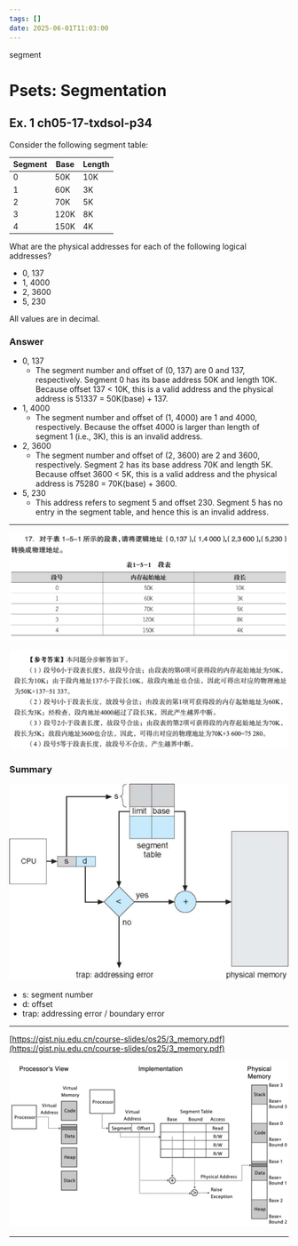 ```yaml
---
tags: []
date: 2025-06-01T11:03:00
---
```

segment
# Psets: Segmentation

## Ex. 1 ch05-17-txdsol-p34

Consider the following segment table:

| Segment | Base | Length |
| ------- | ---- | ------ |
| 0       | 50K  | 10K    |
| 1       | 60K  | 3K     |
| 2       | 70K  | 5K     |
| 3       | 120K | 8K     |
| 4       | 150K | 4K     |

What are the physical addresses for each of the following logical addresses?

- 0, 137
- 1, 4000
- 2, 3600
- 5, 230

All values are in decimal.

### Answer

- 0, 137
	- The segment number and offset of (0, 137) are 0 and 137, respectively. Segment 0 has its base address 50K and length 10K. Because offset 137 < 10K, this is a valid address and the physical address is 51337 = 50K(base) + 137.
- 1, 4000
	- The segment number and offset of (1, 4000) are 1 and 4000, respectively. Because the offset 4000 is larger than length of segment 1 (i.e., 3K), this is an invalid address.
- 2, 3600
	- The segment number and offset of (2, 3600) are 2 and 3600, respectively. Segment 2 has its base address 70K and length 5K. Because offset 3600 < 5K, this is a valid address and the physical address is 75280 = 70K(base) + 3600.
- 5, 230
	- This address refers to segment 5 and offset 230. Segment 5 has no entry in the segment table, and hence this is an invalid address.

---

![](assets/ch05-17-txdsol-p34.png)

![](assets/ch05-17-txdsol-p34-sol.png)

### Summary

![](assets/Pasted%20image%2020250531220544.png)

- s: segment number
- d: offset
- trap: addressing error / boundary error

---

[https://gist.nju.edu.cn/course-slides/os25/3_memory.pdf](https://gist.nju.edu.cn/course-slides/os25/3_memory.pdf)

![](assets/Pasted%20image%2020250604201447.png)

---